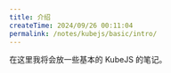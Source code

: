 ```yaml
---
title: 介绍
createTime: 2024/09/26 00:11:04
permalink: /notes/kubejs/basic/intro/
---
```


在这里我将会放一些基本的 KubeJS 的笔记。
